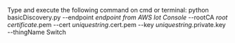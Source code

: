 Type and execute the following command on cmd or terminal:
python basicDiscovery.py --endpoint *endpoint from AWS Iot Console* --rootCA *root certificate*.pem --cert *uniquestring*.cert.pem --key *uniquestring*.private.key --thingName Switch
